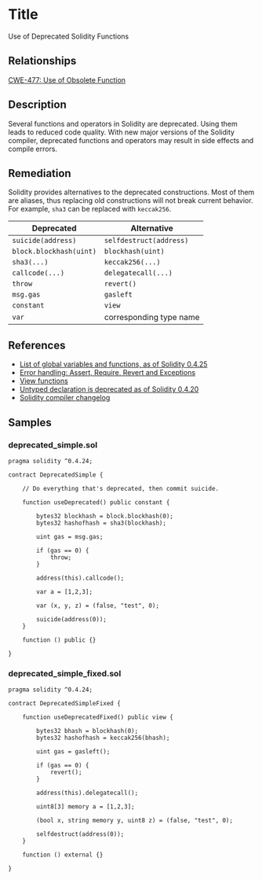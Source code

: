 # Title

Use of Deprecated Solidity Functions

## Relationships

[CWE-477: Use of Obsolete Function](https://cwe.mitre.org/data/definitions/477.html)

## Description

Several functions and operators in Solidity are deprecated. Using them leads to reduced code quality. With new major versions of the Solidity compiler, deprecated functions and operators may result in side effects and compile errors.

## Remediation

Solidity provides alternatives to the deprecated constructions. Most of them are aliases, thus replacing old constructions will not break current behavior. For example, `sha3` can be replaced with `keccak256`.

| Deprecated              | Alternative             |
| ----------------------- | ----------------------- |
| `suicide(address)`      | `selfdestruct(address)` |
| `block.blockhash(uint)` | `blockhash(uint)`       |
| `sha3(...)`             | `keccak256(...)`        |
| `callcode(...)`         | `delegatecall(...)`     |
| `throw`                 | `revert()`              |
| `msg.gas`               | `gasleft`               |
| `constant`              | `view`                  |
| `var`                   | corresponding type name |

## References

- [List of global variables and functions, as of Solidity 0.4.25](https://solidity.readthedocs.io/en/v0.4.25/miscellaneous.html#global-variables)
- [Error handling: Assert, Require, Revert and Exceptions](https://solidity.readthedocs.io/en/v0.4.25/control-structures.html#error-handling-assert-require-revert-and-exceptions)
- [View functions](https://solidity.readthedocs.io/en/v0.4.25/contracts.html#view-functions)
- [Untyped declaration is deprecated as of Solidity 0.4.20](https://github.com/ethereum/solidity/releases/tag/v0.4.20)
- [Solidity compiler changelog](https://github.com/ethereum/solidity/releases)

## Samples

### deprecated_simple.sol

```solidity
pragma solidity ^0.4.24;

contract DeprecatedSimple {

    // Do everything that's deprecated, then commit suicide.

    function useDeprecated() public constant {

        bytes32 blockhash = block.blockhash(0);
        bytes32 hashofhash = sha3(blockhash);

        uint gas = msg.gas;

        if (gas == 0) {
            throw;
        }

        address(this).callcode();

        var a = [1,2,3];

        var (x, y, z) = (false, "test", 0);

        suicide(address(0));
    }

    function () public {}

}

```

### deprecated_simple_fixed.sol

```solidity
pragma solidity ^0.4.24;

contract DeprecatedSimpleFixed {

    function useDeprecatedFixed() public view {

        bytes32 bhash = blockhash(0);
        bytes32 hashofhash = keccak256(bhash);

        uint gas = gasleft();

        if (gas == 0) {
            revert();
        }

        address(this).delegatecall();

        uint8[3] memory a = [1,2,3];

        (bool x, string memory y, uint8 z) = (false, "test", 0);

        selfdestruct(address(0));
    }

    function () external {}

}

```
